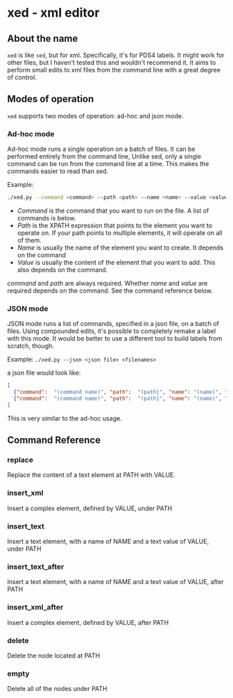 # xed - xml editor

## About the name

`xed` is like `sed`, but for xml. Specifically, it's for PDS4 labels. It might work for other files, but I haven't tested this and wouldn't recommend it. It aims to perform small edits to xml files from the command line with a great degree of control.

## Modes of operation

`xed` supports two modes of operation: ad-hoc and json mode.

### Ad-hoc mode

Ad-hoc mode runs a single operation on a batch of files. It can be performed entirely from the command line, Unlike sed, only a single command can be run from the command line at a time. This makes the commands easier to read than sed.

Example:
```bash
./xed.py --command <command> --path <path> --name <name> --value <value> <files>
````

* *Command* is the command that you want to run on the file. A list of commands is below.
* *Path* is the XPATH expression that points to the element you want to operate on. If your path points to multiple elements, it will operate on all of them.
* *Name* is usually the name of the element you want to create. It depends on the command
* *Value* is usually the content of the element that you want to add. This also depends on the command.


*command* and *path* are always required. Whether *name* and *value* are required depends on the command. See the command reference below.

### JSON mode

JSON mode runs a list of commands, specified in a json file, on a batch of files. Using compounded edits, it's possible to completely remake a label with this mode. It would be better to use a different tool to build labels from scratch, though.

Example:
`./xed.py --json <json file> <filenames>`

a json file would look like:

```json
[
  {"command":  "(command name)", "path":  "(path}", "name": "(name)", "value": "(value)" },
  {"command":  "(command name)", "path":  "(path}", "name": "(name)", "value": "(value)" }
]
```

This is very similar to the ad-hoc usage.

## Command Reference

### replace

Replace the content of a text element at PATH with VALUE.

### insert_xml

Insert a complex element, defined by VALUE, under PATH

### insert_text

Insert a text element, with a name of NAME and a text value of VALUE, under PATH

### insert_text_after

Insert a text element, with a name of NAME and a text value of VALUE, after PATH

### insert_xml_after

Insert a complex element, defined by VALUE, after PATH

### delete

Delete the node located at PATH

### empty

Delete all of the nodes under PATH
